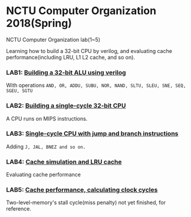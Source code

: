 # NCTU Computer Organization 2018(Spring)
NCTU Computer Organization lab(1~5)

Learning how to build a 32-bit CPU by verilog, and evaluating cache performance(including LRU, L1 L2 cache, and so on).

### LAB1: [Building a 32-bit ALU using verilog](https://github.com/scdsr/NCTU_CO_2018S/tree/master/LAB1)
With operations `AND, OR, ADDU, SUBU, NOR, NAND, SLTU, SLEU, SNE, SEQ, SGEU, SGTU`
### LAB2: [Building a single-cycle 32-bit CPU](https://github.com/scdsr/NCTU_CO_2018S/tree/master/LAB2)
A CPU runs on MIPS instructions.
### LAB3: [Single-cycle CPU with jump and branch instructions](https://github.com/scdsr/NCTU_CO_2018S/tree/master/LAB3)
Adding `J, JAL, BNEZ and so on.`
### LAB4: [Cache simulation and LRU cache](https://github.com/scdsr/NCTU_CO_2018S/tree/master/LAB4)
Evaluating cache performance
### LAB5: [Cache performance, calculating clock cycles](https://github.com/scdsr/NCTU_CO_2018S/tree/master/LAB5)
Two-level-memory's stall cycle(miss penalty) not yet finished, for reference.
